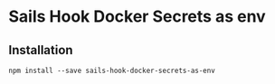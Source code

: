# Sails Hook Docker Secrets as env

## Installation

```shell
npm install --save sails-hook-docker-secrets-as-env
```